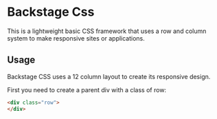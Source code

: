 # Backstage Css
This is a lightweight basic CSS framework that uses a row and column system to make responsive sites or applications.

## Usage
Backstage CSS uses a 12 column layout to create its responsive design.  

First you need to create a parent div with a class of row: 
```html
<div class="row">
</div>
```